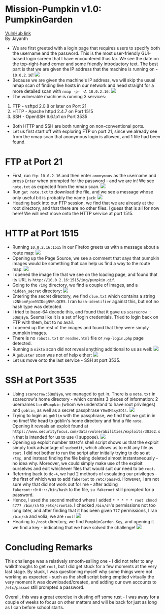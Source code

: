 # Mission-Pumpkin v1.0: PumpkinGarden
[VulnHub link](https://www.vulnhub.com/entry/mission-pumpkin-v10-pumpkingarden,321/)  
By Jayanth

* We are first greeted with a login page that requires users to specify both the username and the password. This is the most user-friendly GUI-based login screen that I have encountered thus far. We see the date on the top-right-hand corner and some friendly introductory text. The best part is that we are given the IP address that the machine is running on - `10.0.2.16`!
![](/screenshots/pumpkingarden/loginInitial.jpg)
* Because we are given the machine's IP address, we will skip the usual nmap scan of finding live hosts in our network and head straight for a more detailed scan with `nmap -p- -A 10.0.2.16`:
![](/screenshots/pumpkingarden/hostFullScan.jpg)
* The vulnerable machine is running 3 services:
1. FTP - vsftpd 2.0.8 or later on Port 21
2. HTTP - Apache httpd 2.4.7 on Port 1515
3. SSH - OpenSSH 6.6.1p1 on Port 3535
* Both HTTP and SSH are both running on non-conventional ports.
* Let us first start off with exploring FTP on port 21, since we already see from the nmap scan that anonymous login is allowed, and 1 file had been found.

# FTP at Port 21
* First, run `ftp 10.0.2.16` and then enter `anonymous` as the username and press `Enter` when prompted for the password - and we are in! We see `note.txt` as expected from the nmap scan.
![](/screenshots/pumpkingarden/ftpLogin.jpg)
* Run `get note.txt` to download the file, and we see a message whose only useful bit is probably the name `jack`:
![](/screenshots/pumpkingarden/noteTxt.jpg)
* Heading back into our FTP session, we find that we are already at the root directory, and that there are no other files. I guess that is all for now here! We will next move onto the HTTP service at port 1515.

# HTTP at Port 1515
* Running `10.0.2.16:1515` in our Firefox greets us with a message about a route map:
![](/screenshots/pumpkingarden/siteHTTPPage.jpg)
* Opening up the Page Source, we see a comment that says that pumpkin images would be something that can help us find a way to the route map:
![](/screenshots/pumpkingarden/siteHTTPPageSource.jpg)
* I opened the image file that we see on the loading page, and found that its URL is `http://10.0.2.16:1515/img/pumpkin.gif`.
* Going to the `/img` directory, we find a couple of images, and a `hidden_secret` directory:
![](/screenshots/pumpkingarden/imgDirectory.jpg)
* Entering the secret directory, we find `clue.txt` which contains a string `c2NhcmVjcm93IDogNVFuQCR5`. I ran `hash-identifier` against this, but not no hash type was detected.
* I tried to base-64 decode this, and found that it gave us `scarecrow : 5Qn@$ya`. Seems like it is a set of login credentials. Tried to login back on FTP with them, but to no avail.
* I opened up the rest of the images and found that they were simply pumpkin images.
* There is no `robots.txt` or `readme.html` file or `/wp-login.php` page detected.
* Running a `nikto` scan did not reveal anything additional to us as well:
![](/screenshots/pumpkingarden/niktoScan.jpg)
* A `gobuster` scan was not of help either:
![](/screenshots/pumpkingarden/gobusterScan.jpg)
* Let us move onto the last service - SSH at port 3535.

# SSH at Port 3535
* Using `scarecrow:5Qn@$ya`, we managed to get in. There is a `note.txt` in scarecrow's home directory - which contains 3 pieces of information: 2 usernames `LordPumpkin` (whom we understand to have root privileges) and `goblin`, as well as a secret passphrase `Y0n$M4sy3D1t`.
![](/screenshots/pumpkingarden/sshLogin.jpg)
* Trying to login as `goblin` with the passphrase, we find that we got in in no time! We head to goblin's home directory and find a file `note`. Opening it reveals an exploit found at `https://www.securityfocus.com/data/vulnerabilities/exploits/38362.sh` that is intended for us to use (I suppose).
![](/screenshots/pumpkingarden/goblinNote.jpg)
* Opening up exploit number `38362`'s shell script shows us that the exploit simply took advantage of `sudoedit`, which allows us to edit any file as `root`. I did not bother to run the script after initially trying to do so at `/tmp`, and instead finding the file being deleted almost instantaneously - no idea why. Moreover, we could simply make use of the exploit ourselves and edit whichever files that would suit our need to be `root`.
* Referring back to `dc-4`, we had 2 methods of escalating our privileges - the first of which was to add `fakeroot` to `/etc/passwd`. However, I am not sure why that did not work out for me - after adding `fakeroot::0:0:::/bin/bash` to the file, `su fakeroot` still prompted for a password.
* Hence, I used the second method where I added `* * * * * root chmod 4777 /bin/sh` to `/etc/crontab`. I checked `/bin/sh`'s permissions not too long later, and after finding that it has been given `777` permissions, I ran `/bin/sh` and volia, we are `root`!
![](/screenshots/pumpkingarden/privEsc.jpg)
* Heading to `/root` directory, we find `PumpkinGarden_Key`, and opening it we find a key - indicating that we have solved the challenge!
![](/screenshots/pumpkingarden/root.jpg)

# Concluding Remarks
This challenge was a relatively smooth-sailing one - I did not refer to any walkthroughs to get `root`, but I did get stuck for a few moments at the very last stage. By stuck, I was questioning myself why some things were not working as expected - such as the shell script being emptied virtually the very moment it was downloaded/created, and adding our own accounts to `/etc/passwd` still prompted a password.

Overall, this was a great exercise in dusting off some rust - I was away for a couple of weeks to focus on other matters and will be back for just as long as I can before school starts.